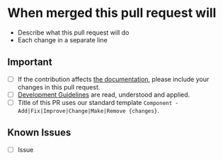 # When merged this pull request will

- Describe what this pull request will do
- Each change in a separate line

## Important

- [ ] If the contribution affects [the documentation](../docs), please include your changes in this pull request.
- [ ] [Development Guidelines](https://github.com/Andx667/CamoFacesRedux/blob/main/.github/CONTRIBUTING.md) are read, understood and applied.
- [ ] Title of this PR uses our standard template `Component - Add|Fix|Improve|Change|Make|Remove {changes}`.

<!-- Known issues that need to be addressed -->
## Known Issues

- [ ] Issue
